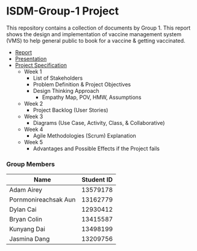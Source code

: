 # ISDM-Group-1 Project

This repository contains a collection of documents by Group 1. This report shows the design and implementation of vaccine management system (VMS) to help general public to book for a vaccine & getting vaccinated.

- [Report](https://github.com/bryancolin/ISDM-Group-1/blob/main/Report.md)
- [Presentation](https://youtu.be/KM0hrNfXF-c)
- [Project Specification](https://github.com/bryancolin/ISDM-Group-1/files/6315690/Project.Specification.2021.1.docx)
  - Week 1
    - List of Stakeholders
    - Problem Definition & Project Objectives
    - Design Thinking Approach
      - Empathy Map, POV, HMW, Assumptions
  - Week 2
    - Project Backlog (User Stories)
  - Week 3
    - Diagrams (Use Case, Activity, Class, & Collaborative) 
  - Week 4
    - Agile Methodologies (Scrum) Explanation
  - Week 5  
    - Advantages and Possible Effects if the Project fails

### Group Members

| Name | Student ID |
| ------- | ---------- |
| Adam Airey | 13579178 |
| Pornmonireachsak Aun | 13162779 |
| Dylan Cai | 12930412 |
| Bryan Colin | 13415587 |
| Kunyang Dai | 13498199 |
| Jasmina Dang | 13209756 | 

